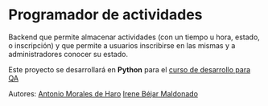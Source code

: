 # Programador de actividades
Backend que permite almacenar actividades (con un tiempo u hora, estado, o inscripción) y que permite a usuarios inscribirse en las mismas y a administradores conocer su estado.

Este proyecto se desarrollará en **Python** para el [curso de desarrollo para QA](https://jj.github.io/curso-tdd)

Autores:
[Antonio Morales de Haro](https://github.com/antmordhar)
[Irene Béjar Maldonado](https://github.com/ibe16)
